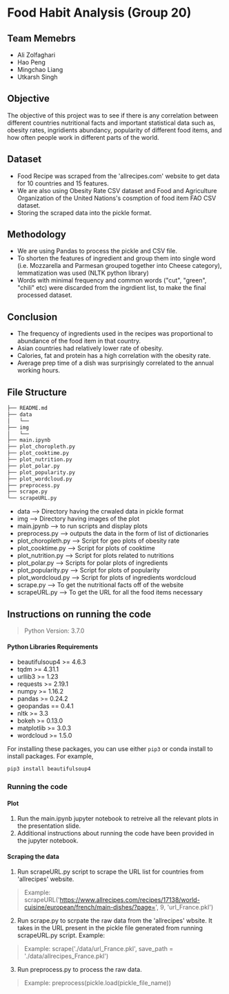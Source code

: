 
# Food Habit Analysis (Group 20)
## Team Memebrs
- Ali Zolfaghari 
-  Hao Peng 
-  Mingchao Liang
-  Utkarsh Singh 

## Objective 
The objective of this project was to see if there is any correlation between different countries nutritional facts and important statistical data such as, obesity rates, ingridients abundancy, popularity of different food items, and how often people work in different parts of the world.

## Dataset
-  Food Recipe was scraped from the 'allrecipes.com' website to get data for 10 countries and 15 features.
-  We are also using Obesity Rate CSV dataset and Food and Agriculture Organization of the United Nations's cosmption of food item FAO CSV dataset.
- Storing the scraped data into the pickle format.

## Methodology
- We are using Pandas to process the pickle and CSV file.
- To shorten the features of ingredient and group them into single word (i.e. Mozzarella and Parmesan grouped together into Cheese category), lemmatization was used (NLTK python library)
- Words with minimal frequency and common words ("cut", "green", "chili" etc) were discarded from the ingrdient list, to make the final processed dataset.

## Conclusion 
- The frequency of ingredients used in the recipes was proportional to abundance of the food item in that country. 
-  Asian countries had relatively lower rate of obesity. 
-  Calories, fat and protein has a high correlation with the obesity rate.
-  Average prep time of a dish was surprisingly correlated to the annual working hours.

## File Structure 
```bash
├── README.md
├── data
│   └──
├── img
│   └──
├── main.ipynb
├── plot_choropleth.py
├── plot_cooktime.py
├── plot_nutrition.py
├── plot_polar.py
├── plot_popularity.py
├── plot_wordcloud.py
├── preprocess.py
├── scrape.py
└── scrapeURL.py
```


- data --> Directory having the crwaled data in pickle format
- img --> Directory having images of the plot
- main.jpynb --> to run scripts and display plots
- preprocess.py --> outputs the data in the form of list of dictionaries
- plot_choropleth.py --> Script for geo plots of obesity rate 
- plot_cooktime.py --> Script for plots of cooktime 
- plot_nutrition.py --> Script for plots related to nutritions 
- plot_polar.py --> Scripts for polar plots of ingredients 
- plot_popularity.py --> Script for plots of popularity 
- plot_wordcloud.py --> Script for plots of ingredients wordcloud
- scrape.py --> To get the nutritional facts off of the website
- scrapeURL.py --> To get the URL for all the food items necessary 

## Instructions on running the code
> Python Version: 3.7.0

#### Python Libraries Requirements
- beautifulsoup4 >= 4.6.3
- tqdm >= 4.31.1
- urllib3 >= 1.23
- requests >= 2.19.1
- numpy >= 1.16.2
- pandas >= 0.24.2
- geopandas == 0.4.1
- nltk >= 3.3
- bokeh >= 0.13.0
- matplotlib >= 3.0.3
- wordcloud >= 1.5.0

For installing these packages, you can use either `pip3` or conda install to install packages. For example,

``` Bash
pip3 install beautifulsoup4
```

### Running the code
#### Plot 
1. Run the main.ipynb jupyter notebook to retreive all the relevant plots in the presentation slide.
2. Additional instructions about running the code have been provided in the jupyter notebook.
#### Scraping the data
1. Run scrapeURL.py script to scrape the URL list for countries from 'allrecipes' website.
> Example:
> scrapeURL('https://www.allrecipes.com/recipes/17138/world-cuisine/european/french/main-dishes/?page=', 9, 'url_France.pkl')
2. Run scrape.py to scrpate the raw data from the 'allrecipes' wbsite. It takes in the URL present in the pickle file generated from running scrapeURL.py script.
Example:
> Example:
>scrape('./data/url_France.pkl', save_path = './data/allrecipes_France.pkl')
3. Run preprocess.py to process the raw data.
> Example:
> preprocess(pickle.load(pickle_file_name))

